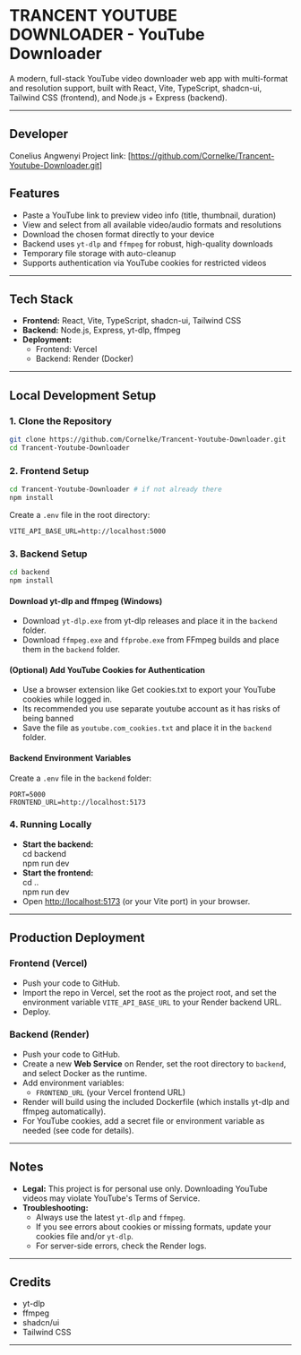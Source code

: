 # TRANCENT YOUTUBE DOWNLOADER - YouTube Downloader

A modern, full-stack YouTube video downloader web app with multi-format and resolution support, built with React, Vite, TypeScript, shadcn-ui, Tailwind CSS (frontend), and Node.js + Express (backend).

---

## Developer
Conelius Angwenyi
Project link: [https://github.com/Cornelke/Trancent-Youtube-Downloader.git]

## Features

* Paste a YouTube link to preview video info (title, thumbnail, duration)
* View and select from all available video/audio formats and resolutions
* Download the chosen format directly to your device
* Backend uses `yt-dlp` and `ffmpeg` for robust, high-quality downloads
* Temporary file storage with auto-cleanup
* Supports authentication via YouTube cookies for restricted videos

---

## Tech Stack

* **Frontend:** React, Vite, TypeScript, shadcn-ui, Tailwind CSS
* **Backend:** Node.js, Express, yt-dlp, ffmpeg
* **Deployment:**  
   * Frontend: Vercel  
   * Backend: Render (Docker)

---

## Local Development Setup

### 1. Clone the Repository

```sh
git clone https://github.com/Cornelke/Trancent-Youtube-Downloader.git
cd Trancent-Youtube-Downloader
```

### 2. Frontend Setup

```sh
cd Trancent-Youtube-Downloader # if not already there
npm install
```

Create a `.env` file in the root directory:

```
VITE_API_BASE_URL=http://localhost:5000
```

### 3. Backend Setup

```sh
cd backend
npm install
```

#### Download yt-dlp and ffmpeg (Windows)

* Download `yt-dlp.exe` from yt-dlp releases and place it in the `backend` folder.
* Download `ffmpeg.exe` and `ffprobe.exe` from FFmpeg builds and place them in the `backend` folder.

#### (Optional) Add YouTube Cookies for Authentication

* Use a browser extension like Get cookies.txt to export your YouTube cookies while logged in.
* Its recommended you use separate youtube account as it has risks of being banned
* Save the file as `youtube.com_cookies.txt` and place it in the `backend` folder.

#### Backend Environment Variables

Create a `.env` file in the `backend` folder:

```
PORT=5000
FRONTEND_URL=http://localhost:5173
```

### 4. Running Locally

* **Start the backend:**  
cd backend  
npm run dev
* **Start the frontend:**  
cd ..  
npm run dev
* Open [http://localhost:5173](http://localhost:5173) (or your Vite port) in your browser.

---

## Production Deployment

### Frontend (Vercel)

* Push your code to GitHub.
* Import the repo in Vercel, set the root as the project root, and set the environment variable `VITE_API_BASE_URL` to your Render backend URL.
* Deploy.

### Backend (Render)

* Push your code to GitHub.
* Create a new **Web Service** on Render, set the root directory to `backend`, and select Docker as the runtime.
* Add environment variables:  
   * `FRONTEND_URL` (your Vercel frontend URL)
* Render will build using the included Dockerfile (which installs yt-dlp and ffmpeg automatically).
* For YouTube cookies, add a secret file or environment variable as needed (see code for details).

---

## Notes

* **Legal:** This project is for personal use only. Downloading YouTube videos may violate YouTube's Terms of Service.
* **Troubleshooting:**  
   * Always use the latest `yt-dlp` and `ffmpeg`.  
   * If you see errors about cookies or missing formats, update your cookies file and/or `yt-dlp`.  
   * For server-side errors, check the Render logs.

---

## Credits

* yt-dlp
* ffmpeg
* shadcn/ui
* Tailwind CSS

---

